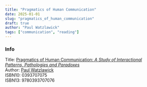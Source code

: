 ```yaml
---
title: "Pragmatics of Human Communication"
date: 2025-01-01
slug: "pragmatics_of_human_communication"
draft: true
author: "Paul Watzlawick"
tags: ["communication", "reading"]
---
```


### Info

Title: [Pragmatics of Human Communication: _A Study of Interactional Patterns, Pathologies and Paradoxes_](https://www.goodreads.com/book/show/89200.Pragmatics_of_Human_Communication)\
Author: [Paul Watzlawick](https://en.wikipedia.org/wiki/Paul_Watzlawick)\
ISBN10: 0393707075\
ISBN13: 9780393707076
